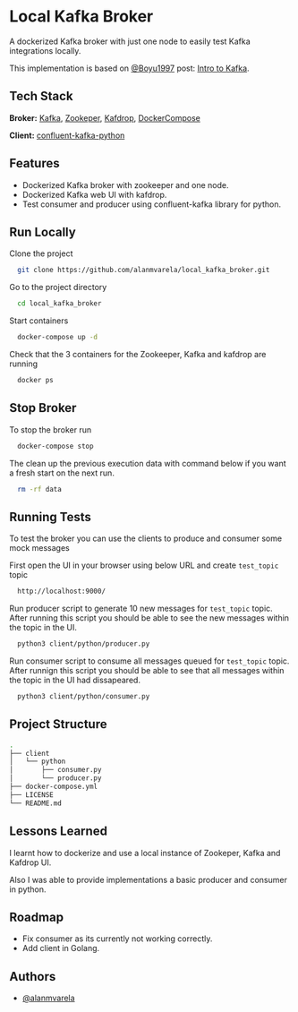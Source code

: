 # Local Kafka Broker

A dockerized Kafka broker with just one node to easily test Kafka integrations locally.

This implementation is based on [@Boyu1997](https://www.github.com/Boyu1997) post: [Intro to Kafka](https://dev.to/boyu1997/intro-to-kafka-4hn2).

## Tech Stack

**Broker:** [Kafka](https://kafka.apache.org/documentation/), [Zookeper](https://kafka.apache.org/documentation/#zk), [Kafdrop](https://github.com/obsidiandynamics/kafdrop), [DockerCompose](https://docs.docker.com/compose/)

**Client:** [confluent-kafka-python](https://github.com/confluentinc/confluent-kafka-python)

## Features

- Dockerized Kafka broker with zookeeper and one node.
- Dockerized Kafka web UI with kafdrop.
- Test consumer and producer using confluent-kafka library for python.

## Run Locally

Clone the project

```bash
  git clone https://github.com/alanmvarela/local_kafka_broker.git
```

Go to the project directory

```bash
  cd local_kafka_broker
```

Start containers

```bash
  docker-compose up -d
```

Check that the 3 containers for the Zookeeper, Kafka and kafdrop are running

```bash
  docker ps
```

## Stop Broker

To stop the broker run

```bash
  docker-compose stop
```

The clean up the previous execution data with command below if you want a fresh start on the next run.

```bash
  rm -rf data
```

## Running Tests

To test the broker you can use the clients to produce and consumer some mock messages

First open the UI in your browser using below URL and create `test_topic` topic

```bash
  http://localhost:9000/
```

Run producer script to generate 10 new messages for `test_topic` topic. After running this script you should be able to see the new messages within the topic in the UI.

```bash
  python3 client/python/producer.py
```

Run consumer script to consume all messages queued for `test_topic` topic. After runnign this script you should be able to see that all messages within the topic in the UI had dissapeared.

```bash
  python3 client/python/consumer.py
```

## Project Structure

```bash
.
├── client
│   └── python
│       ├── consumer.py
│       └── producer.py
├── docker-compose.yml
├── LICENSE
└── README.md
```

## Lessons Learned

I learnt how to dockerize and use a local instance of Zookeper, Kafka and Kafdrop UI.

Also I was able to provide implementations a basic producer and consumer in python.

## Roadmap

- Fix consumer as its currently not working correctly.
- Add client in Golang.

## Authors

- [@alanmvarela](https://www.github.com/alanmvarela)
